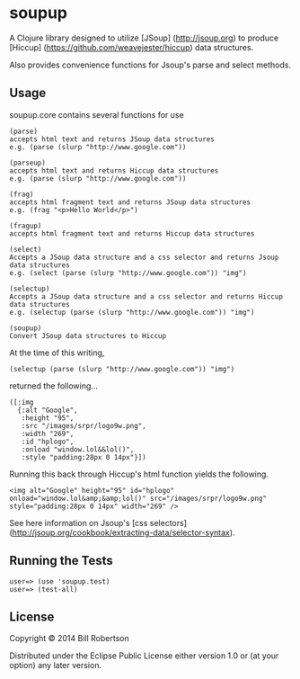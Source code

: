 # soupup

A Clojure library designed to utilize [JSoup] (http://jsoup.org) to
produce [Hiccup] (https://github.com/weavejester/hiccup) data structures.

Also provides convenience functions for Jsoup's parse and select methods.

## Usage

soupup.core contains several functions for use

    (parse)    
    accepts html text and returns JSoup data structures
    e.g. (parse (slurp "http://www.google.com"))

    (parseup)  
    accepts html text and returns Hiccup data structures
    e.g. (parse (slurp "http://www.google.com")) 

    (frag)
    accepts html fragment text and returns JSoup data structures
    e.g. (frag "<p>Hello World</p>")

    (fragup)
    accepts html fragment text and returns Hiccup data structures

    (select)   
    Accepts a JSoup data structure and a css selector and returns Jsoup
    data structures
    e.g. (select (parse (slurp "http://www.google.com")) "img")

    (selectup) 
    Accepts a JSoup data structure and a css selector and returns Hiccup
    data structures
    e.g. (selectup (parse (slurp "http://www.google.com")) "img")

    (soupup)   
    Convert JSoup data structures to Hiccup

At the time of this writing, 

    (selectup (parse (slurp "http://www.google.com")) "img")

returned the following...

    ([:img
      {:alt "Google",
       :height "95",
       :src "/images/srpr/logo9w.png",
       :width "269",
       :id "hplogo",
       :onload "window.lol&&lol()",
       :style "padding:28px 0 14px"}])

Running this back through Hiccup's html function yields the following.

    <img alt="Google" height="95" id="hplogo" onload="window.lol&amp;&amp;lol()" src="/images/srpr/logo9w.png" style="padding:28px 0 14px" width="269" />

See here information on Jsoup's [css selectors] (http://jsoup.org/cookbook/extracting-data/selector-syntax).

## Running the Tests

    user=> (use 'soupup.test)
    user=> (test-all)

## License

Copyright © 2014 Bill Robertson

Distributed under the Eclipse Public License either version 1.0 or (at
your option) any later version.
